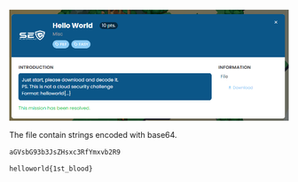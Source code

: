 ![image-20240414085813276](./assets/image-20240414085813276.png)

The file contain strings encoded with base64.

```
aGVsbG93b3JsZHsxc3RfYmxvb2R9
```

```
helloworld{1st_blood}
```

